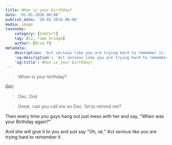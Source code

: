 ```yaml
---
title: When is your birthday?
date: '01-01-2016 00:00'
publish_date: '20-02-2019 00:00'
media: image
taxonomy:
    category: [Comfort]
    tag: [C2, Time bridge]
    author: [Brad P]
metadata:
    description: 'Act serious like you are trying hard to remember it.'
    'og:description': 'Act serious like you are trying hard to remember it.'
    'og:title': When is your birthday?
---
```


> When is your birthday?

Girl:
> Dec. 2nd

> Great, can you call me on Dec. 1st to remind me?

Then every time you guys hang out just mess with her and say, "When was your Birthday again?"

And she will give it to you and just say "Oh, ok." Act serious like you are trying hard to remember it.